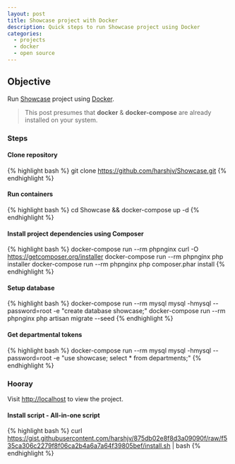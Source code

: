 ```yaml
---
layout: post
title: Showcase project with Docker
description: Quick steps to run Showcase project using Docker
categories:
  - projects
  - docker
  - open source
---
```


## Objective

Run [Showcase](https://github.com/harshjv/Showcase "Showcase") project using [Docker](http://www.docker.com "Docker").

> This post presumes that **docker** & **docker-compose** are already installed on your system.

### Steps

#### Clone repository

{% highlight bash %}
git clone https://github.com/harshjv/Showcase.git
{% endhighlight %}


#### Run containers

{% highlight bash %}
cd Showcase && docker-compose up -d
{% endhighlight %}


#### Install project dependencies using Composer

{% highlight bash %}
docker-compose run --rm phpnginx curl -O https://getcomposer.org/installer
docker-compose run --rm phpnginx php installer
docker-compose run --rm phpnginx php composer.phar install
{% endhighlight %}


#### Setup database

{% highlight bash %}
docker-compose run --rm mysql mysql -hmysql --password=root -e "create database showcase;"
docker-compose run --rm phpnginx php artisan migrate --seed
{% endhighlight %}


#### Get departmental tokens

{% highlight bash %}
docker-compose run --rm mysql mysql -hmysql --password=root -e "use showcase; select * from departments;"
{% endhighlight %}


### Hooray

Visit [http://localhost](http://localhost "http://localhost") to view the project.


#### Install script - All-in-one script

{% highlight bash %}
curl https://gist.githubusercontent.com/harshjv/875db02e8f8d3a09090f/raw/f535ca306c2279f8f06ca2b4a6a7a64f39805bef/install.sh | bash
{% endhighlight %}
